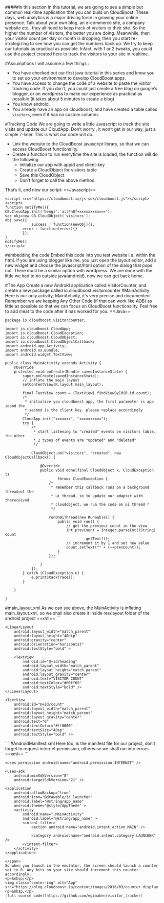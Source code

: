 #####In this section
In this tutorial, we are going to see a simple but common real-time application that you can build on CloudBoost. These days, web analytics is a major driving force in growing your online presence. Talk about your own blog, an e-commerce site, a company website etc., they all need to keep track of visitors to their site. So the higher the number of visitors, the better you are doing. Meanwhile, then your visitor count per day or month is dropping, then you start re-strategizing to see how you can get the numbers back up.
We try to keep our tutorials as practical as possible. Infact, with 1 or 2 tweaks, you could use the project created here to track the visitors to your site in realtime.

#Assumptions
I will assume a few things :
<ul>

<li>You have checked out our first java tutorial in this series and know you to set up your environment to develop CloudBoost apps.</li>
<li>You have access to change the code of a website to paste the visitor tracking code. If you don’t, you could just create a free blog on google’s blogger, or on wordpress to make our experience as practical as possible (it takes about 5 minutes to create a blog)</li>
<li>You know android.</li>
<li>You already have an app on cloudboost, and have created a table called <code>visitors</code>, even if it has no custom columns</li>
</ul>
#Tracking Code
We are going to write a little Javascript to track the site visits and update our CloudApp. Don’t worry , it won’t get in our way, just a simple 7-liner.
This is what our code will do:
<ul>
<li>Link the website to the CloudBoost javascript library, so that we can access CloudBoost functionality.</li>
<li>Create a function to run everytime the site is loaded, the function will do the following:
<ul>
<li>Initialize our app with appid and client-key</li>
<li>Create a CloudObject for visitors table</li>
<li>Save this CloudObject</li>
<li>Don’t forget to call the above method.</li>
</ul>
</li>
</ul>


That’s it, and now our script:
==Javascript==
<span class="js-lines" data-query="main_layout">
```
<script src="https://cloudboost.io/js-sdk/cloudboost.js"></script>
<script>
function notifyMe(){
CB.CloudApp.init('bengi','ailFnQf+xxxxxxxxxx==');
var obj=new CB.CloudObject('visitors');
obj.save({
            success : function(newObj){},          
		error : function(error){}                        
        });
}
notifyMe()
</script>
```
</span>

#embedding the code
Embed this code into you test website i.e. within the html. If you are using blogger like me, you just open the layout editor, add a new widget and choose the javascript/html option of the dialog that pops out. There must be a similar option with wordpress.
We are done with the little we had to do outside java(android), now we can get back home.

#The App
Create a new Android application called VisitorCounter, and create a new package called <span class="tut-snippet">io.cloudboost.visitorcounter</span>
#MainActivity
Here is our only activity, MainActivity, it's very precise and documented. Remember we are keeping Any Other Code (if that can work like AOB) as little as possible so that we can focus on CloudBoost functionality. Feel free to add meat to the code after it has worked for you.
==Java==
<span class="java-lines" data-query="main_layout">
```
package io.cloudboost.visitorcounter;

import io.cloudboost.CloudApp;
import io.cloudboost.CloudException;
import io.cloudboost.CloudObject;
import io.cloudboost.CloudObjectCallback;
import android.app.Activity;
import android.os.Bundle;
import android.widget.TextView;

public class MainActivity extends Activity {
	@Override
	protected void onCreate(Bundle savedInstanceState) {
		super.onCreate(savedInstanceState);
		// inflate the main layout
		setContentView(R.layout.main_layout);

		final TextView count = (TextView) findViewById(R.id.count);
		/*
		 * initialize you cloudboost app, the first parameter is app idand the
		 * second is the client key. please replace accordingly
		 */
		CloudApp.init("xxxxxxx", "xxxxxxxxxx");
		try {
			/*
			 * start listening to "created" events on visitors table. the other
			 * 2 types of events are "updated" and "deleted"
			 */

			CloudObject.on("visitors", "created", new CloudObjectCallback() {

				@Override
				public void done(final CloudObject x, CloudException t)
						throws CloudException {
					/*
					 * remember this callback runs on a background threadnot the
					 * ui thread, so to update our adapter with thereceived
					 * cloudobject, we run the code on ui thread *
					 */

					runOnUiThread(new Runnable() {
						public void run() {
							// get the previous count in the view
							int prevCount = Integer.parseInt((String) count
									.getText());
							// increment it by 1 and set new value
							count.setText("" + (++prevCount));
						}
					});

				}
			});
		} catch (CloudException e) {
			e.printStackTrace();
		}

	}

}
```
</span>
#main_layout.xml
As we can see above, the MainActivity is inflating main_layout.xml, so we shall also create it inside res/layout folder of the android project
==xml==
<span class="xml-lines" data-query="main_layout">
```
<LinearLayout xmlns:android="http://schemas.android.com/apk/res/android"
    xmlns:tools="http://schemas.android.com/tools"
    android:layout_width="match_parent"
    android:layout_height="match_parent"
    android:orientation="vertical"
    tools:context=".MainActivity" >

    <LinearLayout
        android:layout_width="match_parent"
        android:layout_height="40dip"
        android:gravity="center"
        android:orientation="horizontal"
        android:textStyle="bold" >

        <TextView
            android:id="@+id/heading"
            android:layout_width="match_parent"
            android:layout_height="match_parent"
            android:layout_gravity="center"
            android:text="VISITOR COUNT"
            android:textColor="#00ff00"
            android:textStyle="bold" />
    </LinearLayout>

    <TextView
        android:id="@+id/count"
        android:layout_width="match_parent"
        android:layout_height="match_parent"
        android:layout_gravity="center"
        android:text="0"
        android:textColor="#ff0000"
        android:textSize="40sp"
        android:textStyle="bold" />

</LinearLayout>
```
</span>
#AndroidManifest.xml
Here too, is the manifest file for our project, don’t forget to request internet permission, otherwise we shall run into errors.
==xml==
<span class="xml-lines" data-query="main_layout">
```
<manifest xmlns:android="http://schemas.android.com/apk/res/android"
    package="io.cloudboost.visitorcounter"
    android:versionCode="1"
    android:versionName="1.0" >

    <uses-permission android:name="android.permission.INTERNET" />

    <uses-sdk
        android:minSdkVersion="8"
        android:targetSdkVersion="21" />

    <application
        android:allowBackup="true"
        android:icon="@drawable/ic_launcher"
        android:label="@string/app_name"
        android:theme="@style/AppTheme" >
        <activity
            android:name=".MainActivity"
            android:label="@string/app_name" >
            <intent-filter>
                <action android:name="android.intent.action.MAIN" />

                <category android:name="android.intent.category.LAUNCHER" />
            </intent-filter>
        </activity>
    </application>

</manifest>

```
</span>
So when you launch in the emulator, the screen should launch a counter set to 0. Any hits on your site should increment this counter accordingly.
<p>&nbsp;</p>
<img class="center-img" alt="App" src="https://blog.cloudboost.io/content/images/2016/03/counter_display.PNG">
<p>&nbsp;</p>
[full source code](https://github.com/egimaben/visitor_tracker)